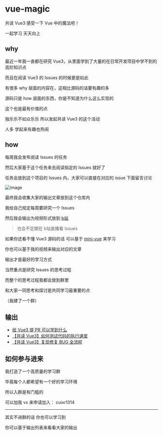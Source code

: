 # vue-magic

共读 Vue3 感受一下 Vue 中的魔法吧！

一起学习 天天向上

## why

最近一年我一直都在研究 Vue3，从里面学到了大量的在日常开发项目中学不到的高阶知识点

而且在阅读 Vue3 的 Issues 的时候更是如此

有很多 why 层面的内容在，这相比源码的话要有趣的多

源码只是 how 层面的东西，你是不知道为什么这么实现的

这个也是最有价值的点

独乐乐不如众乐乐 所以发起共读 Vue3 的这个活动

人多 学起来有趣也热闹

## how

每周我会发布阅读 Issues 的任务

然后大家基于这个任务来去阅读指定的 Issues 就好了

任务会放到这个项目的 Issues 内，大家可以直接在对应的 issue 下面留言讨论

![image](https://user-images.githubusercontent.com/12064746/143980964-4b85ccca-063e-4ccd-8829-47e1e50d6939.png)


最终我会收集大家的输出文章放到这个仓库内

我给自己规定每周要研究一个 Issues 

然后我会输出为视频形式放到 [b站](https://space.bilibili.com/175301983)

> 也会不定期在 b站直播看 Issues 

如果你还看不懂 Vue3 源码的话 可以基于 [mini-vue](https://github.com/cuixiaorui/mini-vue) 来学习

你也可以基于我的视频来输出对应的文章

输出才是最好的学习方式

当然重点是研究 Issues 的思考过程 

而整个的思考过程我都会放到群里 

和大家一同思考和探讨是共同学习最重要的点

（我建了一个群）

## 输出
- [给 Vue3 提 PR 可以学到什么](https://www.bilibili.com/video/BV16b4y1t7t8) 
- [【共读 Vue3】如何测试代码的执行速度](https://www.bilibili.com/video/BV1XU4y1K79u)
- [【共读 Vue3】复现修复 BUG 全流程](https://www.bilibili.com/video/BV15M4y1A75w)

## 如何参与进来

我打造了一个高质量的学习群

毕竟每个人都希望有一个好的学习环境

所以入群是有门槛的

可以加我 vx 来申请加入： cuixr1314

----

其实不进群的话 你也可以学习到

你可以基于输出列表来看看大家的输出
